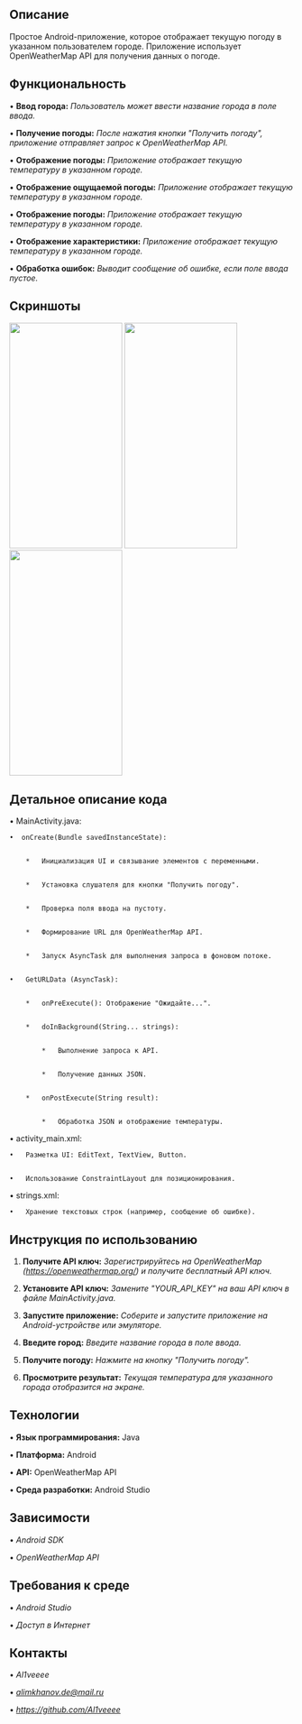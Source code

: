 ## Описание

Простое Android-приложение, которое отображает текущую погоду в указанном пользователем городе. Приложение использует OpenWeatherMap API для получения данных о погоде.

## Функциональность

•   **Ввод города:** *Пользователь может ввести название города в поле ввода.*

•   **Получение погоды:** *После нажатия кнопки "Получить погоду", приложение отправляет запрос к OpenWeatherMap API.*

•   **Отображение погоды:** *Приложение отображает текущую температуру в указанном городе.*

•   **Отображение ощущаемой погоды:** *Приложение отображает текущую температуру в указанном городе.*

•   **Отображение погоды:** *Приложение отображает текущую температуру в указанном городе.*

•   **Отображение характеристики:** *Приложение отображает текущую температуру в указанном городе.*

•   **Обработка ошибок:** *Выводит сообщение об ошибке, если поле ввода пустое.*

## Скриншоты

<img src="https://github.com/user-attachments/assets/5d0f83e7-181c-4f5c-8e10-033ddfd93aae" style=" width:200px ; height:400px " />
<img src="https://github.com/user-attachments/assets/6dbdebda-97fc-4d1a-8512-ed8a5c300f57" style=" width:200px ; height:400px " />
<img src="https://github.com/user-attachments/assets/dad0f069-a5cc-4023-ba1d-2a073f4ac542" style=" width:200px ; height:400px " />

## Детальное описание кода

•   MainActivity.java:

    •  onCreate(Bundle savedInstanceState):


        *   Инициализация UI и связывание элементов с переменными.


        *   Установка слушателя для кнопки "Получить погоду".


        *   Проверка поля ввода на пустоту.


        *   Формирование URL для OpenWeatherMap API.


        *   Запуск AsyncTask для выполнения запроса в фоновом потоке.


    •   GetURLData (AsyncTask):


        *   onPreExecute(): Отображение "Ожидайте...".


        *   doInBackground(String... strings):


            *   Выполнение запроса к API.


            *   Получение данных JSON.


        *   onPostExecute(String result):


            *   Обработка JSON и отображение температуры.

•   activity_main.xml:


    •   Разметка UI: EditText, TextView, Button.


    •   Использование ConstraintLayout для позиционирования.

•   strings.xml:


    •   Хранение текстовых строк (например, сообщение об ошибке).

## Инструкция по использованию


1.  **Получите API ключ:** *Зарегистрируйтесь на OpenWeatherMap (https://openweathermap.org/) и получите бесплатный API ключ.*


2.  **Установите API ключ:** *Замените "YOUR_API_KEY" на ваш API ключ в файле MainActivity.java.*


3.  **Запустите приложение:** *Соберите и запустите приложение на Android-устройстве или эмуляторе.*


4.  **Введите город:** *Введите название города в поле ввода.*


5.  **Получите погоду:** *Нажмите на кнопку "Получить погоду".*


6.  **Просмотрите результат:** *Текущая температура для указанного города отобразится на экране.*

## Технологии


•   **Язык программирования:** Java


•   **Платформа:** Android


•   **API:** OpenWeatherMap API


•   **Среда разработки:** Android Studio

## Зависимости


•   *Android SDK*


•   *OpenWeatherMap API*

## Требования к среде


•   *Android Studio*


•   *Доступ в Интернет*


## Контакты


•   *Al1veeee*


•   *alimkhanov.de@mail.ru*


•   *https://github.com/Al1veeee*
